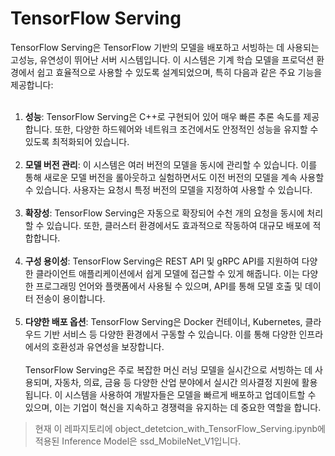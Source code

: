 # TensorFlow Serving

TensorFlow Serving은 TensorFlow 기반의 모델을 배포하고 서빙하는 데 사용되는 고성능, 유연성이 뛰어난 서버 시스템입니다. 이 시스템은 기계 학습 모델을 프로덕션 환경에서 쉽고 효율적으로 사용할 수 있도록 설계되었으며, 특히 다음과 같은 주요 기능을 제공합니다:
<br><br>
1. **성능**: TensorFlow Serving은 C++로 구현되어 있어 매우 빠른 추론 속도를 제공합니다. 또한, 다양한 하드웨어와 네트워크 조건에서도 안정적인 성능을 유지할 수 있도록 최적화되어 있습니다.
<br><br>
2. **모델 버전 관리**: 이 시스템은 여러 버전의 모델을 동시에 관리할 수 있습니다. 이를 통해 새로운 모델 버전을 롤아웃하고 실험하면서도 이전 버전의 모델을 계속 사용할 수 있습니다. 사용자는 요청시 특정 버전의 모델을 지정하여 사용할 수 있습니다.
<br><br>
3. **확장성**: TensorFlow Serving은 자동으로 확장되어 수천 개의 요청을 동시에 처리할 수 있습니다. 또한, 클러스터 환경에서도 효과적으로 작동하여 대규모 배포에 적합합니다.
<br><br>
4. **구성 용이성**: TensorFlow Serving은 REST API 및 gRPC API를 지원하여 다양한 클라이언트 애플리케이션에서 쉽게 모델에 접근할 수 있게 해줍니다. 이는 다양한 프로그래밍 언어와 플랫폼에서 사용될 수 있으며, API를 통해 모델 호출 및 데이터 전송이 용이합니다.
<br><br>
5. **다양한 배포 옵션**: TensorFlow Serving은 Docker 컨테이너, Kubernetes, 클라우드 기반 서비스 등 다양한 환경에서 구동할 수 있습니다. 이를 통해 다양한 인프라에서의 호환성과 유연성을 보장합니다.
<br><br>
TensorFlow Serving은 주로 복잡한 머신 러닝 모델을 실시간으로 서빙하는 데 사용되며, 자동차, 의료, 금융 등 다양한 산업 분야에서 실시간 의사결정 지원에 활용됩니다. 이 시스템을 사용하여 개발자들은 모델을 빠르게 배포하고 업데이트할 수 있으며, 이는 기업이 혁신을 지속하고 경쟁력을 유지하는 데 중요한 역할을 합니다.

>  현재 이 레파지토리에 object_detetcion_with_TensorFlow_Serving.ipynb에 적용된 Inference Model은 ssd_MobileNet_V1입니다.
